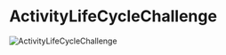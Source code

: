 # ActivityLifeCycleChallenge
![ActivityLifeCycleChallenge](https://user-images.githubusercontent.com/50354222/161804353-572568fa-80b0-4336-a8a2-d6ce7b21159b.gif)
